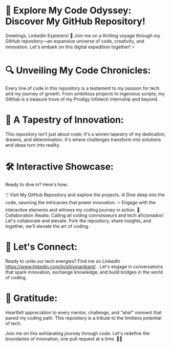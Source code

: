 # 🚀 Explore My Code Odyssey: Discover My GitHub Repository!
Greetings, LinkedIn Explorers! 🌟 Join me on a thrilling voyage through my GitHub repository—an expansive universe of code, creativity, and innovation. Let's embark on this digital expedition together! ⚡

# 🔍 Unveiling My Code Chronicles: 
Every line of code in this repository is a testament to my passion for tech and my journey of growth. From ambitious projects to ingenious scripts, my GitHub is a treasure trove of my Prodigy Infotech internship and beyond.

# 🌟 A Tapestry of Innovation: 
This repository isn't just about code; it's a woven tapestry of my dedication, dreams, and determination. It's where challenges transform into solutions and ideas turn into reality.

# 🛠️ Interactive Showcase: 
Ready to dive in? Here's how:

🖱️ Visit My GitHub Repository and explore the projects.
🌐 Dive deep into the code, savoring the intricacies that power innovation.
⭐ Engage with the interactive elements and witness my coding journey in action.
🚀 Collaboration Awaits: Calling all coding connoisseurs and tech aficionados! Let's collaborate and elevate. Fork the repository, share insights, and together, we'll elevate the art of coding.

# 🤝 Let's Connect: 
Ready to unite our tech energies? Find me on LinkedIn https://www.linkedin.com/in/shivmanikant/ . Let's engage in conversations that spark innovation, exchange knowledge, and build bridges in the world of coding.

# 🙏 Gratitude: 
Heartfelt appreciation to every mentor, challenge, and "aha!" moment that paved my coding path. This repository is a tribute to the limitless potential of tech.


Join me on this exhilarating journey through code. Let's redefine the boundaries of innovation, one pull request at a time. 🚀🔥
